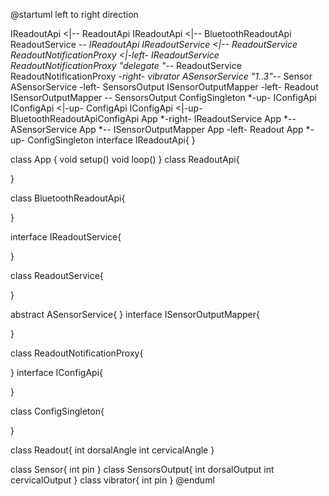 @startuml
left to right direction 

IReadoutApi <|-- ReadoutApi
IReadoutApi <|-- BluetoothReadoutApi
ReadoutService *-- IReadoutApi
IReadoutService <|-- ReadoutService  
ReadoutNotificationProxy <|-left- IReadoutService  
ReadoutNotificationProxy "delegate "*--  ReadoutService
ReadoutNotificationProxy *-right- vibrator
ASensorService "1..3"*-- Sensor
ASensorService -left- SensorsOutput
ISensorOutputMapper -left- Readout
ISensorOutputMapper -- SensorsOutput
ConfigSingleton *-up- IConfigApi
IConfigApi <|-up- ConfigApi
IConfigApi <|-up- BluetoothReadoutApiConfigApi
App *-right- IReadoutService 
App *-- ASensorService
App *-- ISensorOutputMapper
App -left- Readout
App *-up- ConfigSingleton
interface IReadoutApi{
}

class App {
    void setup()
    void loop()
  }
class ReadoutApi{

}

class BluetoothReadoutApi{

}

interface IReadoutService{

}

class ReadoutService{

  }

abstract ASensorService{
  }
interface ISensorOutputMapper{

}

class ReadoutNotificationProxy{

}
interface IConfigApi{

}

class ConfigSingleton{

}

class Readout{
    int dorsalAngle
    int cervicalAngle
  }

class Sensor{
    int pin
  }
class SensorsOutput{
    int dorsalOutput
    int cervicalOutput
  }
class vibrator{
    int pin
  }
@enduml

